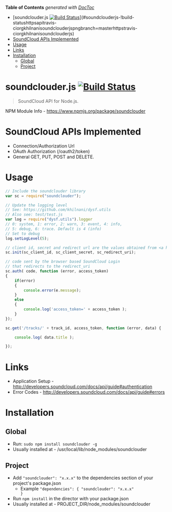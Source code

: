 **Table of Contents**  *generated with [DocToc](http://doctoc.herokuapp.com/)*

- [soundclouder.js [![Build Status](https://api.travis-ci.org/khilnani/soundclouder.js.png?branch=master)](https://travis-ci.org/khilnani/soundclouder.js)](#soundclouderjs-!build-statushttpsapitravis-ciorgkhilnanisoundclouderjspngbranch=masterhttpstravis-ciorgkhilnanisoundclouderjs)
- [SoundCloud APIs Implemented](#soundcloud-apis-implemented)
- [Usage](#usage)
- [Links](#links)
- [Installation](#installation)
	- [Global](#global)
	- [Project](#project)

soundclouder.js [![Build Status](https://api.travis-ci.org/khilnani/soundclouder.js.png?branch=master)](https://travis-ci.org/khilnani/soundclouder.js)
===============

> SoundCloud API for Node.js. 

NPM Module Info - https://www.npmjs.org/package/soundclouder


SoundCloud APIs Implemented
===============
- Connection/Authorization Url
- OAuth Authorization (/oauth2/token)
- General GET, PUT, POST and DELETE.

Usage
==============

```javascript
// Include the soundclouder library
var sc = require("soundclouder");

// Update the logging level
// See: https://github.com/khilnani/dysf.utils
// Also see: test/test.js
var log = require("dysf.utils").logger
// 0: system, 1: error, 2: warn, 3: event, 4: info, 
// 5: debug, 6: trace. Default is 4 (info)
// Set to debug
log.setLogLevel(5);

// client id, secret and redirect url are the values obtained from <a href="http://soundcloud.com/you/apps">http://soundcloud.com/you/apps</a>
sc.init(sc_client_id, sc_client_secret, sc_redirect_uri);

// code sent by the browser based SoundCloud Login
// that redirects to the redirect_uri
sc.auth( code, function (error, access_token) 
{
	if(error) 
	{
		console.error(e.message);
	} 
	else 
	{
		console.log('access_token=' + access_token );
	}
});
```

```javascript
sc.get('/tracks/' + track_id, access_token, function (error, data) {

	console.log( data.title );

});
```


Links
============
- Application Setup - http://developers.soundcloud.com/docs/api/guide#authentication
- Error Codes - http://developers.soundcloud.com/docs/api/guide#errors


Installation
============

Global
--------- 
- Run: <code>sudo npm install soundclouder -g</code>
- Usually installed at - /usr/local/lib/node_modules/soundclouder

Project
---------
- Add <code>"soundclouder": "x.x.x"</code> to the dependencies section of your project's package.json 
  - Example <code>"dependencies": { "soundclouder": "x.x.x" }</code>
- Run <code>npm install</code> in the director with your package.json
- Usually installed at - PROJECT_DIR/node_modules/soundclouder
